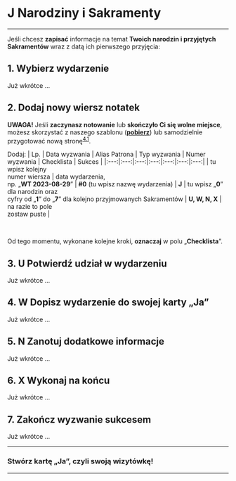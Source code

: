 # <span class="status status-list"><span class="status status-list">J</span> Narodziny i Sakramenty</span>
---
Jeśli chcesz **zapisać** informacje na temat **Twoich narodzin i przyjętych Sakramentów** wraz z datą ich pierwszego przyjęcia:
## <span class="step-number">1.</span> Wybierz wydarzenie
Już wkrótce ...
## <span class="step-number">2.</span> Dodaj nowy wiersz notatek
**UWAGA!** Jeśli **zaczynasz notowanie** lub **skończyło Ci się wolne miejsce**, możesz skorzystać z naszego szablonu ([**pobierz**](pl/pdf/notatki.pdf)) lub samodzielnie przygotować nową stronę<sup class="ref">[4.1](#ref-4-1-patroni-obroncy)</sup>.

Dodaj:
| Lp. | Data wyzwania | Alias Patrona | Typ wyzwania | Numer wyzwania | Checklista | Sukces |
|:---:|:---:|:---:|:---:|:---:|:---:|:---:|
| tu wpisz kolejny<br />numer wiersza | data wydarzenia,<br />np. „**WT 2023-08-29**” | **#0** (tu wpisz nazwę wydarzenia) | **J** | tu wpisz „**0**” dla narodzin oraz<br />cyfry od „**1**” do „**7**” dla kolejno przyjmowanych Sakramentów | **U, W, N, X** | na razie to pole<br />zostaw puste |

<br />

Od tego momentu, wykonane kolejne kroki, **oznaczaj** w polu „**Checklista**”.
## <span class="step-number">3.</span> <span class="step-letter">U</span> Potwierdź udział w wydarzeniu
Już wkrótce ...
## <span class="step-number">4.</span> <span class="step-letter">W</span> Dopisz wydarzenie do swojej karty „Ja”
Już wkrótce ...
## <span class="step-number">5.</span> <span class="step-letter">N</span> Zanotuj dodatkowe informacje
Już wkrótce ...
## <span class="step-number">6.</span> <span class="step-letter">X</span> Wykonaj na końcu
Już wkrótce ...
## <span class="step-number">7.</span> Zakończ wyzwanie sukcesem
Już wkrótce ...

---
### Stwórz kartę „Ja”, czyli swoją wizytówkę!
---

